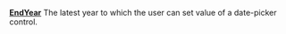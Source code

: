 [**EndYear**](properties-data.md) The latest year to which the user can set value of a date-picker control.
